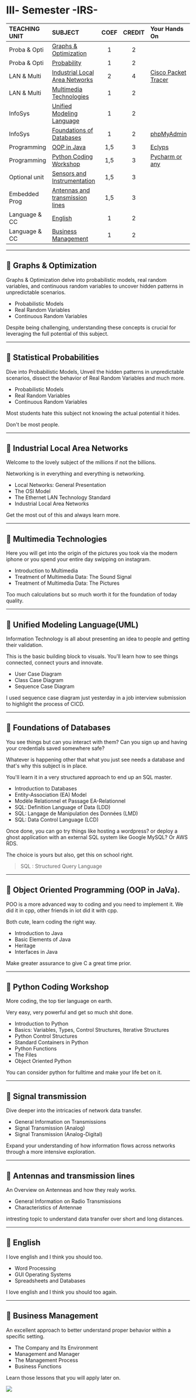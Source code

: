 # Ⅲ- Semester -IRS-
| TEACHING UNIT                | SUBJECT                      | COEF |CREDIT    |  Your Hands On  | 
|:--------                     |:--------                    | :--------:   |:--------: |:-------- |
| Proba & Opti              | [Graphs & Optimization](#📖-graphs--optimization)                     |     1  |    2 | |
| Proba & Opti                 | [Probability](#📖-statistical-probabilities-stati)                      |     1  |   2 |  |
| LAN & Multi                    | [Industrial Local Area Networks](#📖-industrial-local-area-networks)   |     2    |    4 |[Cisco Packet Tracer](https://www.netacad.com/courses/packet-tracer)  |
| LAN & Multi                     | 	[Multimedia Technologies]()          |     1    |    2 |  |   
| InfoSys        | [Unified Modeling Language](#📖-unified-modeling-languageuml)              |    1    |    2 |  |
| InfoSys        | [	Foundations of Databases](#📖-foundations-of-databases)           |     1  |    2 | [phpMyAdmin](https://www.phpmyadmin.net) |
| Programming    |  [OOP in Java      ](#📖-Object-Oriented-Programmin-(OOP-in-JaVa))   |     1,5  |    3 |  [Eclyps](https://www.eclipse.org/downloads/) |
| Programming    | [Python Coding Workshop](#📖-python-coding-workshop)            |     1,5  |    3 |  [Pycharm or any](https://www.jetbrains.com/pycharm/)  |
| Optional unit | 	[Sensors and Instrumentation](#📖-sensors-and-instrumentation)                      |     1,5    |   3 |  |
| Embedded Prog| [Antennas and transmission lines](#📖-Antennas-and-transmission-lines)      |     1,5    |    3 |
| Language & CC | [English](#📖-english)     |     1    |    2 |  
| Language & CC  | 	[Business Management](#📖-business-management)     |     1    |    2 |  |

---

## 📖 Graphs & Optimization

Graphs & Optimization delve into probabilistic models, real random variables, and continuous random variables to uncover hidden patterns in unpredictable scenarios.

- Probabilistic Models
- Real Random Variables
- Continuous Random Variables

Despite being challenging, understanding these concepts is crucial for leveraging the full potential of this subject.

---

## 📖 Statistical Probabilities

Dive into Probabilistic Models, Unveil the hidden patterns in unpredictable scenarios, dissect the behavior of Real Random Variables and much more.

- Probabilistic Models
- Real Random Variables
- Continuous Random Variables

Most students hate this subject not knowing the actual potential it hides.

Don't be most people.



---

## 📖 Industrial Local Area Networks

Welcome to the lovely subject of the millions if not the billions.

Networking is in everything and everything is networking. 

- Local Networks: General Presentation
- The OSI Model
- The Ethernet LAN Technology Standard
- Industrial Local Area Networks

Get the most out of this and always learn more.


---

## 📖 Multimedia Technologies

Here you will get into the origin of the pictures you took via the modern iphone or you spend your entire day swipping on instagram.

- Introduction to Multimedia
- Treatment of Multimedia Data: The Sound Signal
- Treatment of Multimedia Data: The Pictures


Too much calculations but so much worth it for the foundation of today quality.

---

## 📖 Unified Modeling Language(UML) 

Information Technology is all about presenting an idea to people and getting their validation.

This is the basic building block to visuals. You'll learn how to see things connected, connect yours and innovate.

- User Case Diagram
- Class Case Diagram
- Sequence Case Diagram

I used sequence case diagram just yesterday in a job interview submission to highlight the process of CICD.

---

## 📖 Foundations of Databases

You see things but can you interact with them? Can you sign up and having your credentials saved somewhere safe?

Whatever is happening other that what you just see needs a database and that's why this subject is in place.

You'll learn it in a very structured approach to end up an SQL master.

- Introduction to Databases
- Entity-Association (EA) Model
- Modèle Relationnel et Passage EA-Relationnel
- SQL: Definition Language of Data (LDD)
- SQL: Langage de Manipulation des Données (LMD)
- SQL: Data Control Language (LCD)

Once done, you can go try things like hosting a wordpress? or deploy a ghost application with an external SQL system like Google MySQL? Or AWS RDS.

The choice is yours but also, get this on school right.

> SQL : Structured Query Language

---

## 📖 Object Oriented Programming (OOP in JaVa).

POO is a more advanced way to coding and you need to implement it. We did it in cpp, other friends in iot did it with cpp.

Both cute, learn coding the right way.
- Introduction to Java
- Basic Elements of Java
- Heritage
- Interfaces in Java

Make greater assurance to give C a great time prior.

---

## 📖 Python Coding Workshop
More coding, the top tier language on earth.

Very easy, very powerful and get so much shit done.

- Introduction to Python
- Basics: Variables, Types, Control Structures, Iterative Structures
- Python Control Structures
- Standard Containers in Python
- Python Functions
- The Files
- Object Oriented Python

You can consider python for fulltime and make your life bet on it.

---

## 📖 Signal transmission

Dive deeper into the intricacies of network data transfer. 

- General Information on Transmissions
- Signal Transmission (Analog)
- Signal Transmission (Analog-Digital)

Expand your understanding of how information flows across networks through a more intensive exploration.

---

## 📖 Antennas and transmission lines

An Overview on Antenneas and how they realy works.

- General Information on Radio Transmissions
- Characteristics of Antennae

intresting topic to understand data transfer over short and long distances.

---

## 📖 English
I love english and I think you should too.

- Word Processing
- GUI Operating Systems
- Spreadsheets and Databases

I love english and I think you should too again.


---


## 📖 Business Management

An excellent approach to better understand proper behavior within a specific setting.

- The Company and Its Environment
- Management and Manager
- The Management Process
- Business Functions

Learn those lessons that you will apply later on.

[<img src="../images/Curriculum/net-3.png">](https://drive.google.com/drive/folders/1vVGi6lDN0zFIEqgQ7gFasKp4YL27oivJ)

